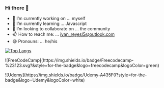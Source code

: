 ### Hi there 👋

- 🔭 I’m currently working on ... myself
- 🌱 I’m currently learning ... Javascript
- 👯 I’m looking to collaborate on ... the community
- 📫 How to reach me: ... ivan_reyesl5@outlook.com
- 😄 Pronouns: ... he/his

[![Top Langs](https://github-readme-stats.vercel.app/api/top-langs/?username=IvanReyesl7&layout=compact)](https://github.com/IvanReyesl7/github-readme-stats)

<div>
  <p>![FreeCodeCamp](https://img.shields.io/badge/Freecodecamp-%23123.svg?&style=for-the-badge&logo=freecodecamp&logoColor=green)</p>
  <p>![Udemy](https://img.shields.io/badge/Udemy-A435F0?style=for-the-badge&logo=Udemy&logoColor=white)</p> 
</div>
